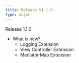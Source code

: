 ```yaml
---
title: Release V1.1.0
type: major
---
```


Release 1.1.0

* What is new?
  * Logging Extension
  * View Controller Extension
  * Mediator Map Extension
